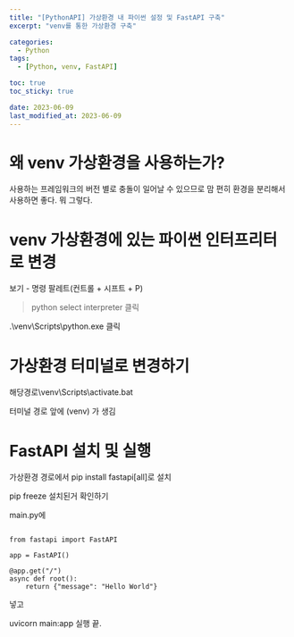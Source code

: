 ```yaml
---
title: "[PythonAPI] 가상환경 내 파이썬 설정 및 FastAPI 구축"
excerpt: "venv를 통한 가상환경 구축"

categories:
  - Python
tags:
  - [Python, venv, FastAPI]

toc: true
toc_sticky: true

date: 2023-06-09
last_modified_at: 2023-06-09
---
```


# 왜 venv 가상환경을 사용하는가?

사용하는 프레임워크의 버전 별로 충돌이 일어날 수 있으므로 맘 편히 환경을 분리해서 사용하면 좋다. 뭐 그렇다.


# venv 가상환경에 있는 파이썬 인터프리터로 변경

보기 - 명령 팔레트(컨트롤 + 시프트 + P)

>python select interpreter 클릭

.\venv\Scripts\python.exe 클릭


# 가상환경 터미널로 변경하기

해당경로\venv\Scripts\activate.bat

터미널 경로 앞에 (venv) 가 생김


# FastAPI 설치 및 실행

가상환경 경로에서 pip install fastapi[all]로 설치

pip freeze 설치된거 확인하기

main.py에 

```

from fastapi import FastAPI

app = FastAPI()

@app.get("/")
async def root():
    return {"message": "Hello World"}

```

넣고 

uvicorn main:app 실행 끝.